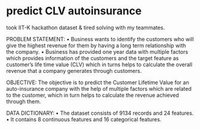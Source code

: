 # predict CLV autoinsurance
took IIT-K hackathon dataset &amp; tired solving with my teammates.

PROBLEM STATEMENT: 
•	Business wants to identify the customers who will give the highest revenue for them by having a long term relationship with the company.
•	Business has provided one year data with multiple factors which provides information of the customers and the target feature as customer’s life time value (CLV) which in turns helps to calculate the overall revenue that a company generates through customers.

OBJECTIVE:
The objective is to predict the Customer Lifetime Value for an auto-insurance company with the help of multiple factors which are related to the customer, which in turn helps to calculate the revenue achieved through them.

DATA DICTIONARY:
•	The dataset consists of 9134 records and 24 features.
•	It contains 8 continuous features and 16 categorical features.




